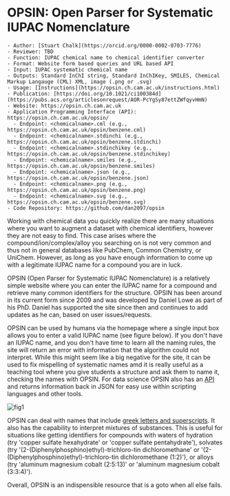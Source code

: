 # OPSIN: Open Parser for Systematic IUPAC Nomenclature

```{dropdown} About this tool
- Author: [Stuart Chalk](https://orcid.org/0000-0002-0703-7776)
- Reviewer: TBD
- Function: IUPAC chemical name to chemical identifier converter
- Format: Website form based queries and URL based API
- Input: IUPAC systematic chemical name
- Outputs: Standard InChI string, Standard InChIKey, SMILES, Chemical Markup Langauge (CML) XML, image (.png or .svg)
- Usage: [Instructions](https://opsin.ch.cam.ac.uk/instructions.html)
- Publication: [https://doi.org/10.1021/ci100384d](https://pubs.acs.org/articlesonrequest/AOR-PcYgSy87ettZWfqyvHmN)
- Website: https://opsin.ch.cam.ac.uk
- Application Programming Interface (API): https://opsin.ch.cam.ac.uk/opsin/
  - Endpoint: <chemicalname>.cml (e.g., https://opsin.ch.cam.ac.uk/opsin/benzene.cml)
  - Endpoint: <chemicalname>.stdinchi (e.g., https://opsin.ch.cam.ac.uk/opsin/benzene.stdinchi)
  - Endpoint: <chemicalname>.stdinchikey (e.g., https://opsin.ch.cam.ac.uk/opsin/benzene.stdinchikey)
  - Endpoint: <chemicalname>.smiles (e.g., https://opsin.ch.cam.ac.uk/opsin/benzene.smiles)
  - Endpoint: <chemicalname>.json (e.g., https://opsin.ch.cam.ac.uk/opsin/benzene.json)
  - Endpoint: <chemicalname>.png (e.g., https://opsin.ch.cam.ac.uk/opsin/benzene.png)
  - Endpoint: <chemicalname>.svg (e.g., https://opsin.ch.cam.ac.uk/opsin/benzene.svg)
- Code Repository: https://github.com/dan2097/opsin
```

Working with chemical data you quickly realize there are many situations where you want to augment a dataset with 
chemical identifiers, however they are not easy to find.  This case arises where the compound/ion/complex/alloy you
searching on is not very common and thus not in general databases like PubChem, Common Chemistry, or UniChem.  However,
as long as you have enough information to come up with a legitimate IUPAC name for a compound you are in luck.

OPSIN (Open Parser for Systematic IUPAC Nomenclature) is a relatively simple website where you can enter the IUPAC name
for a compound and retrieve many common identifiers for the structure.  OPSIN has been around in its current form since 
2009 and was developed by Daniel Lowe as part of his PhD.  Daniel has supported the site since then and continues to
add updates as he can, based on user issues/requests.

OPSIN can be used by humans via the homepage where a single input box allows you to enter a valid IUPAC name (see figure below).  If you
don't have an IUPAC name, and you don't have time to learn all the naming rules, the site will return an error with 
information that the algorithm could not interpret.  While this might seem like a big negative for the site, it can
be used to fix mispelling of systematic names amd it is really useful as a teaching tool where you give students a
structure and ask them to name it, checking the names with OPSIN.  For data science OPSIN also has an [API](https://opsin.ch.cam.ac.uk/instructions.html) and returns
information back in JSON for easy use within scripting languages and other tools.

![fig1](../images/utn_opsin_api_fig1.jpg)

OPSIN can deal with names that include [greek letters and superscripts](https://opsin.ch.cam.ac.uk/instructions.html). 
It also has the capability to interpret mixtures of substances. This is useful for situations like getting identifiers for
compounds with waters of hydration (try 'copper sulfate hexahydrate' or 'copper sulfate pentahydrate'), solvates 
(try '(2-(Diphenylphosphino)ethyl)-trichloro-tin dichloromethane' or '(2-(Diphenylphosphino)ethyl)-trichloro-tin 
dichloromethane (1:2)'), or alloys (try 'aluminum magnesium cobalt (2:5:13)' or 'aluminum magnesium cobalt (3:3:4)').

Overall, OPSIN is an indispensible resource that is a goto when all else fails.